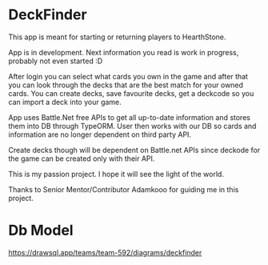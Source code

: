 # DeckFinder

This app is meant for starting or returning players to HearthStone.

App is in development. Next information you read is work in progress, probably not even started :D

After login you can select what cards you own in the game and after that you can
look through the decks that are the best match for your owned cards.
You can create decks, save favourite decks, get a deckcode so you can import a
deck into your game.

App uses Battle.Net free APIs to get all up-to-date information and stores them
into DB through TypeORM.
User then works with our DB so cards and information are no longer dependent on third party API.

Create decks though will be dependent on Battle.net APIs since deckode for the game can be created only with their API.

This is my passion project. I hope it will see the light of the world.

Thanks to Senior Mentor/Contributor Adamkooo for guiding me in this project.

# Db Model

https://drawsql.app/teams/team-592/diagrams/deckfinder
